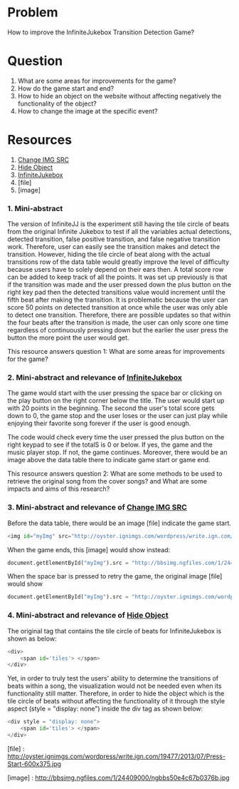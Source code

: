 # Problem
How to improve the InfiniteJukebox Transition Detection Game?

# Question
1. What are some areas for improvements for the game?
2. How do the game start and end?
3. How to hide an object on the website without affecting negatively the functionality of the object?
4. How to change the image at the specific event?


# Resources
1. [Change IMG SRC]
2. [Hide Object]
3. [InfiniteJukebox]
4. [file]
5. [image]

### 1. Mini-abstract
The version of InfiniteJJ is the experiment still having the tile circle of beats from the original Infinite Jukebox to test if all the variables actual detections, detected transition, false positive transition, and false negative transition work. Therefore, user can easily see the transition makes and detect the transition. However, hiding the tile circle of beat along with the actual transitions row of the data table would greatly improve the level of difficulty because users have to solely depend on their ears then. A total score row can be added to keep track of all the points. It was set up previously is that if the transition was made and the user pressed down the plus button on the right key pad then the detected transitions value would increment until the fifth beat after making the transition. It is problematic because the user can score 50 points on detected transition at once while the user was only able to detect one transition. Therefore, there are possible updates so that within the four beats after the transition is made, the user can only score one time regardless of continuously pressing down but the earlier the user press the button the more point the user would get. 

This resource answers question 1: What are some areas for improvements for the game?


### 2. Mini-abstract and relevance of [InfiniteJukebox]
The game would start with the user pressing the space bar or clicking on the play button on the right corner below the title. The user would start up with 20 points in the beginning. The second the user's total score gets down to 0, the game stop and the user loses or the user can just play while enjoying their favorite song forever if the user is good enough.  

The code would check every time the user pressed the plus button on the right keypad to see if the totalS is 0 or below. If yes, the game and the music player stop. If not, the game continues. Moreover, there would be an image above the data table there to indicate game start or game end. 

This resource answers question 2: What are some methods to be used to retrieve the original song from the cover songs? and What are some impacts and aims of this research?  

### 3. Mini-abstract and relevance of [Change IMG SRC]

Before the data table, there would be an image [file] indicate the game start.
```python
<img id="myImg" src="http://oyster.ignimgs.com/wordpress/write.ign.com/19477/2013/07/Press-Start-600x375.jpg" width="300" height="300">
```
When the game ends, this [image] would show instead:		
```python
document.getElementById("myImg").src = "http://bbsimg.ngfiles.com/1/24409000/ngbbs50e4c67b0376b.jpg";
```
When the space bar is pressed to retry the game, the original image [file] would show 
```python
document.getElementById("myImg").src = "http://oyster.ignimgs.com/wordpress/write.ign.com/19477/2013/07/Press-Start-600x375.jpg";
```

### 4. Mini-abstract and relevance of [Hide Object]
The original tag that contains the tile circle of beats for InfiniteJukebox is shown as below: 
```python
<div> 
	<span id='tiles'> </span> 
</div>
```
Yet, in order to truly test the users' ability to determine the transitions of beats within a song, the visualization would not be needed even when its functionality still matter. Therefore, in order to hide the object which is the tile circle of beats without affecting the functionality of it through the style aspect (style = "display: none") inside the div tag as shown below: 
```python
<div style = "display: none"> 
	<span id='tiles'> </span> 
</div>
```

[Change IMG SRC]: http://www.w3schools.com/jsref/tryit.asp?filename=tryjsref_img_src2
[Hide Object]: http://www.w3schools.com/jsref/prop_style_display.asp
[InfiniteJukebox]: http://labs.echonest.com/Uploader/index.html
[file] : http://oyster.ignimgs.com/wordpress/write.ign.com/19477/2013/07/Press-Start-600x375.jpg

[image] : http://bbsimg.ngfiles.com/1/24409000/ngbbs50e4c67b0376b.jpg


